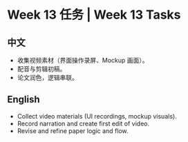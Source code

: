 # Week 13 任务 | Week 13 Tasks

## 中文
- 收集视频素材（界面操作录屏、Mockup 画面）。
- 配音与剪辑初稿。
- 论文润色，逻辑串联。

## English
- Collect video materials (UI recordings, mockup visuals).
- Record narration and create first edit of video.
- Revise and refine paper logic and flow.
